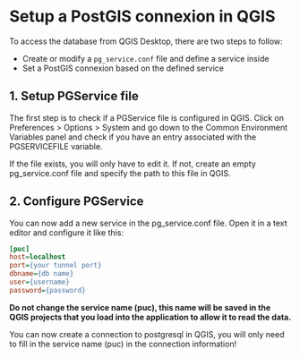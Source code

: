 # Setup a PostGIS connexion in QGIS
To access the database from QGIS Desktop, there are two steps to follow:
- Create or modify a ```pg_service.conf``` file and define a service inside
- Set a PostGIS connexion based on the defined service

## 1. Setup PGService file
The first step is to check if a PGService file is configured in QGIS. Click on Preferences > Options > System and go down to the Common Environment Variables panel and check if you have an entry associated with the PGSERVICEFILE variable.

If the file exists, you will only have to edit it. If not, create an empty pg_service.conf file and specify the path to this file in QGIS.

## 2. Configure PGService
You can now add a new service in the pg_service.conf file.
Open it in a text editor and configure it like this:

``` ini
[puc]
host=localhost
port={your tunnel port}
dbname={db name}
user={username}
password={password}
```

**Do not change the service name (puc), this name will be saved in the QGIS projects that you load into the application to allow it to read the data.**

You can now create a connection to postgresql in QGIS, you will only need to fill in the service name (puc) in the connection information!